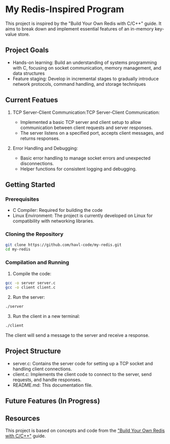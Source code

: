 # My Redis-Inspired Program

This project is inspired by the "Build Your Own Redis with C/C++" guide. It aims to break down and implement essential features of an in-memory key-value store.

## Project Goals
- Hands-on learning: Build an understanding of systems programming with C, focusing on socket communication, memory management, and data structures
- Feature staging: Develop in incremental stages to gradually introduce network protocols, command handling, and storage techniques

## Current Featues
1. TCP Server-Client Communication:TCP Server-Client Communication:
   - Implemented a basic TCP server and client setup to allow communication between client requests and server responses.
   - The server listens on a specified port, accepts client messages, and returns responses.

2. Error Handling and Debugging:
   - Basic error handling to manage socket errors and unexpected disconnections.
   - Helper functions for consistent logging and debugging. 

## Getting Started
### Prerequisites
- C Compiler: Required for building the code
- Linux Environment: The project is currently developed on Linux for compatibility with networking libraries.

### Cloning the Repository
```bash
git clone https://github.com/havl-code/my-redis.git
cd my-redis
```

### Compilation and Running
1. Compile the code:
```bash
gcc -o server server.c
gcc -o client client.c
```
2. Run the server:
```bash
./server
```
3. Run the client in a new terminal:
```bash
./client
```
The client will send a message to the server and receive a response.

## Project Structure
- server.c: Contains the server code for setting up a TCP socket and handling client connections.
- client.c: Implements the client code to connect to the server, send requests, and handle responses.
- README.md: This documentation file.

## Future Features (In Progress)

## Resources
This project is based on concepts and code from the ["Build Your Own Redis with C/C++"](https://build-your-own.org/redis) guide.